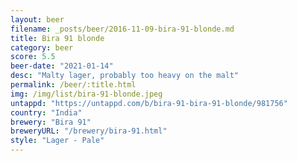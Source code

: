 ```yaml
---
layout: beer
filename: _posts/beer/2016-11-09-bira-91-blonde.md
title: Bira 91 blonde
category: beer
score: 5.5
beer-date: "2021-01-14"
desc: "Malty lager, probably too heavy on the malt"
permalink: /beer/:title.html
img: /img/list/bira-91-blonde.jpeg
untappd: "https://untappd.com/b/bira-91-bira-91-blonde/981756"
country: "India"
brewery: "Bira 91"
breweryURL: "/brewery/bira-91.html"
style: "Lager - Pale"
---
```

